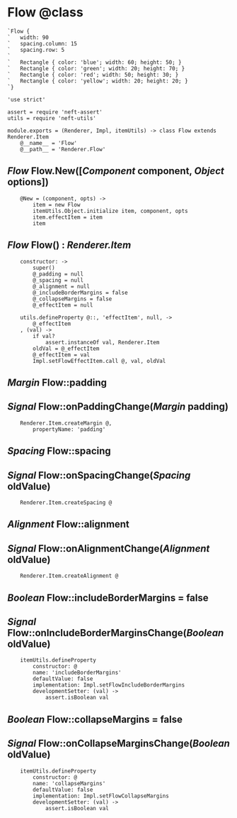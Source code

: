 Flow @class
===========

```nml
`Flow {
`	width: 90
`	spacing.column: 15
`	spacing.row: 5
`
`	Rectangle { color: 'blue'; width: 60; height: 50; }
`	Rectangle { color: 'green'; width: 20; height: 70; }
`	Rectangle { color: 'red'; width: 50; height: 30; }
`	Rectangle { color: 'yellow'; width: 20; height: 20; }
`}
```

	'use strict'

	assert = require 'neft-assert'
	utils = require 'neft-utils'

	module.exports = (Renderer, Impl, itemUtils) -> class Flow extends Renderer.Item
		@__name__ = 'Flow'
		@__path__ = 'Renderer.Flow'

*Flow* Flow.New([*Component* component, *Object* options])
----------------------------------------------------------

		@New = (component, opts) ->
			item = new Flow
			itemUtils.Object.initialize item, component, opts
			item.effectItem = item
			item

*Flow* Flow() : *Renderer.Item*
-------------------------------

		constructor: ->
			super()
			@_padding = null
			@_spacing = null
			@_alignment = null
			@_includeBorderMargins = false
			@_collapseMargins = false
			@_effectItem = null

		utils.defineProperty @::, 'effectItem', null, ->
			@_effectItem
		, (val) ->
			if val?
				assert.instanceOf val, Renderer.Item
			oldVal = @_effectItem
			@_effectItem = val
			Impl.setFlowEffectItem.call @, val, oldVal

*Margin* Flow::padding
----------------------

## *Signal* Flow::onPaddingChange(*Margin* padding)

		Renderer.Item.createMargin @,
			propertyName: 'padding'

*Spacing* Flow::spacing
-----------------------

## *Signal* Flow::onSpacingChange(*Spacing* oldValue)

		Renderer.Item.createSpacing @

*Alignment* Flow::alignment
---------------------------

## *Signal* Flow::onAlignmentChange(*Alignment* oldValue)

		Renderer.Item.createAlignment @

*Boolean* Flow::includeBorderMargins = false
-------------------------------------------

## *Signal* Flow::onIncludeBorderMarginsChange(*Boolean* oldValue)

		itemUtils.defineProperty
			constructor: @
			name: 'includeBorderMargins'
			defaultValue: false
			implementation: Impl.setFlowIncludeBorderMargins
			developmentSetter: (val) ->
				assert.isBoolean val


*Boolean* Flow::collapseMargins = false
---------------------------------------

## *Signal* Flow::onCollapseMarginsChange(*Boolean* oldValue)

		itemUtils.defineProperty
			constructor: @
			name: 'collapseMargins'
			defaultValue: false
			implementation: Impl.setFlowCollapseMargins
			developmentSetter: (val) ->
				assert.isBoolean val
